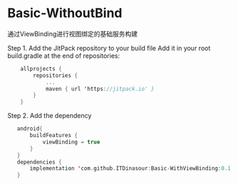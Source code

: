 # Basic-WithoutBind
 通过ViewBinding进行视图绑定的基础服务构建
 
 
 Step 1. Add the JitPack repository to your build file
  Add it in your root build.gradle at the end of repositories:
```kotlin 
 	allprojects {
 		repositories {
 			...
 			maven { url 'https://jitpack.io' }
 		}
 	}
``` 
 Step 2. Add the dependency
 ```kotlin 
    android{
        buildFeatures {
            viewBinding = true
        }
    }
 	dependencies { 
        implementation 'com.github.ITDinasour:Basic-WithViewBinding:0.1.3'
 	}
```  
